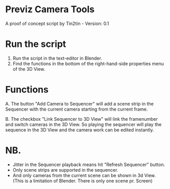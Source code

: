 # Previz Camera Tools
                
A proof of concept script by Tin2tin - Version: 0.1

 # Run the script
 1. Run the script in the text-editor in Blender.
 2. Find the functions in the bottom of the right-hand-side
    properties menu of the 3D View.

 # Functions
 A. The button "Add Camera to Sequencer" will add a scene strip
 in the Sequencer with the current camera starting from the
 current frame.

 B. The checkbox "Link Sequencer to 3D View" will link the 
 framenumber and switch cameras in the 3D View. So playing 
 the sequencer will play the sequence in the 3D View and the camera
 work can be edited instantly. 

 # NB. 
 - Jitter in the Sequencer playback means hit "Refresh Sequencer" button. 
 - Only scene strips are supported in the sequencer. 
 - And only cameras from the current scene can be shown in 3d View. 
   (This is a limitation of Blender. There is only one scene pr. 
   Screen) 
